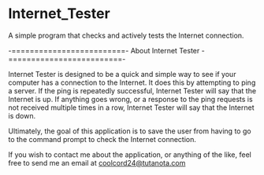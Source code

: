 Internet_Tester
===============

A simple program that checks and actively tests the Internet connection.


-=========================- About Internet Tester -=========================-

Internet Tester is designed to be a quick and simple way to see if your
computer has a connection to the Internet. It does this by attempting to
ping a server. If the ping is repeatedly successful, Internet Tester will
say that the Internet is up. If anything goes wrong, or a response
to the ping requests is not received multiple times in a row, Internet
Tester will say that the Internet is down.

Ultimately, the goal of this application is to save the user from having
to go to the command prompt to check the Internet connection.

If you wish to contact me about the application, or anything of the like,
feel free to send me an email at coolcord24@tutanota.com
